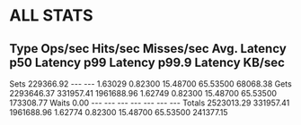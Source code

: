 ALL STATS
============================================================================================================================
Type         Ops/sec     Hits/sec   Misses/sec    Avg. Latency     p50 Latency     p99 Latency   p99.9 Latency       KB/sec
----------------------------------------------------------------------------------------------------------------------------
Sets       229366.92          ---          ---         1.63029         0.82300        15.48700        65.53500     68068.38
Gets      2293646.37    331957.41   1961688.96         1.62749         0.82300        15.48700        65.53500    173308.77
Waits           0.00          ---          ---             ---             ---             ---             ---          ---
Totals    2523013.29    331957.41   1961688.96         1.62774         0.82300        15.48700        65.53500    241377.15